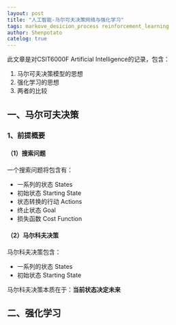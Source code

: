 ```yaml
---
layout: post
title: "人工智能-马尔可夫决策网络与强化学习"
tags: markove_desicion_process reinforcement_learning
author: Shenpotato
catelog: true
---
```




此文章是对CSIT6000F Artificial Intelligence的记录，包含：

1. 马尔可夫决策模型的思想
2. 强化学习的思想
3. 两者的比较



## 一、马尔可夫决策

### 1、前提概要

#### （1）搜索问题

一个搜索问题将包含有：

- 一系列的状态 States
- 初始状态 Starting State
- 状态转换的行动 Actions
- 终止状态 Goal
- 损失函数 Cost Function

#### （2）马尔科夫决策

马尔科夫决策包含：

- 一系列的状态 States
- 初始状态 Starting State

马尔科夫决策本质在于：**当前状态决定未来**





## 二、强化学习

